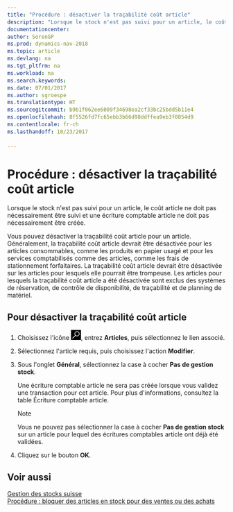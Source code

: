 ```yaml
---
title: "Procédure : désactiver la traçabilité coût article"
description: "Lorsque le stock n'est pas suivi pour un article, le coût article ne doit pas nécessairement être suivi et une écriture comptable article ne doit pas nécessairement être créée."
documentationcenter: 
author: SorenGP
ms.prod: dynamics-nav-2018
ms.topic: article
ms.devlang: na
ms.tgt_pltfrm: na
ms.workload: na
ms.search.keywords: 
ms.date: 07/01/2017
ms.author: sgroespe
ms.translationtype: HT
ms.sourcegitcommit: b9b1f062ee6009f34698ea2cf33bc25bdd5b11e4
ms.openlocfilehash: 8f5526fd7fc65ebb3b66d98ddffea9eb3f0854d9
ms.contentlocale: fr-ch
ms.lasthandoff: 10/23/2017

---
```

# <a name="how-to-deactivate-item-cost-tracking"></a>Procédure : désactiver la traçabilité coût article
Lorsque le stock n'est pas suivi pour un article, le coût article ne doit pas nécessairement être suivi et une écriture comptable article ne doit pas nécessairement être créée.  

Vous pouvez désactiver la traçabilité coût article pour un article. Généralement, la traçabilité coût article devrait être désactivée pour les articles consommables, comme les produits en papier usagé et pour les services comptabilisés comme des articles, comme les frais de stationnement forfaitaires. La traçabilité coût article devrait être désactivée sur les articles pour lesquels elle pourrait être trompeuse. Les articles pour lesquels la traçabilité coût article a été désactivée sont exclus des systèmes de réservation, de contrôle de disponibilité, de traçabilité et de planning de matériel.  

## <a name="to-deactivate-item-cost-tracking"></a>Pour désactiver la traçabilité coût article  

1.  Choisissez l'icône ![Page ou état pour la recherche](../../media/ui-search/search_small.png "icône Page ou état pour la recherche"), entrez **Articles**, puis sélectionnez le lien associé.  
2.  Sélectionnez l'article requis, puis choisissez l'action **Modifier**.  
3.  Sous l'onglet **Général**, sélectionnez la case à cocher **Pas de gestion stock**.  

    Une écriture comptable article ne sera pas créée lorsque vous validez une transaction pour cet article. Pour plus d'informations, consultez la table Écriture comptable article.  

    > [!NOTE]  
    >  Vous ne pouvez pas sélectionner la case à cocher **Pas de gestion stock** sur un article pour lequel des écritures comptables article ont déjà été validées.  

4.  Cliquez sur le bouton **OK**.  

## <a name="see-also"></a>Voir aussi  
 [Gestion des stocks suisse](swiss-inventory-management.md)   
 [Procédure : bloquer des articles en stock pour des ventes ou des achats](how-to-block-inventory-items-for-sales-or-purchases.md)

